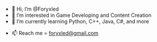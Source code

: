 - 👋 Hi, I’m @Foryxled
- 👀 I’m interested in Game Developing and Content Creation
- 🌱 I’m currently learning Python, C++, Java, C#, and more
<!---- 💞️ I’m looking to collaborate on --->
- 📫 Reach me = foryxled@gmail.com

<!---
Foryxled/Foryxled is a ✨ special ✨ repository because its `README.md` (this file) appears on your GitHub profile.
You can click the Preview link to take a look at your changes.
--->
